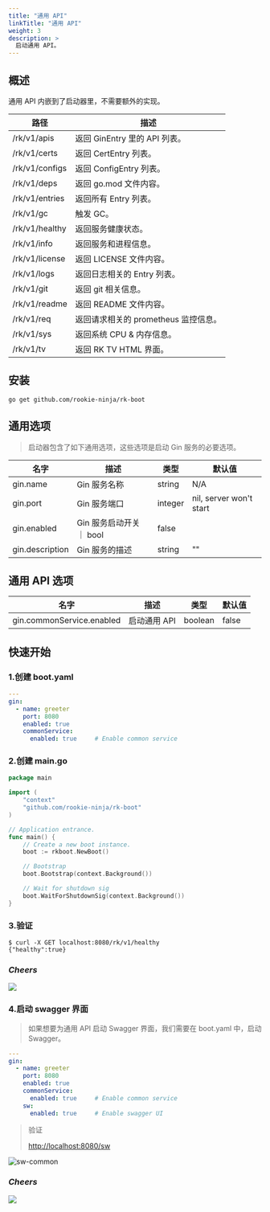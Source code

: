 ```yaml
---
title: "通用 API"
linkTitle: "通用 API"
weight: 3
description: >
  启动通用 API。
---
```


## 概述
通用 API 内嵌到了启动器里，不需要额外的实现。

| 路径 | 描述 |
| ---- | ---- |
| /rk/v1/apis | 返回 GinEntry 里的 API 列表。 |
| /rk/v1/certs | 返回 CertEntry 列表。 |
| /rk/v1/configs | 返回 ConfigEntry 列表。 |
| /rk/v1/deps | 返回 go.mod 文件内容。 |
| /rk/v1/entries | 返回所有 Entry 列表。 |
| /rk/v1/gc | 触发 GC。 |
| /rk/v1/healthy | 返回服务健康状态。 |
| /rk/v1/info | 返回服务和进程信息。|
| /rk/v1/license |返回 LICENSE 文件内容。 |
| /rk/v1/logs | 返回日志相关的 Entry 列表。 |
| /rk/v1/git | 返回 git 相关信息。 |
| /rk/v1/readme | 返回 README 文件内容。 |
| /rk/v1/req | 返回请求相关的 prometheus 监控信息。|
| /rk/v1/sys | 返回系统 CPU & 内存信息。|
| /rk/v1/tv | 返回 RK TV HTML 界面。 |

## 安装
```shell script
go get github.com/rookie-ninja/rk-boot
```

## 通用选项
> 启动器包含了如下通用选项，这些选项是启动 Gin 服务的必要选项。

| 名字 | 描述 | 类型 | 默认值 |
| ------ | ------ | ------ | ------ |
| gin.name | Gin 服务名称 | string | N/A |
| gin.port | Gin 服务端口 | integer | nil, server won't start |
| gin.enabled | Gin 服务启动开关 ｜ bool | false |
| gin.description | Gin 服务的描述 | string | "" |

## 通用 API 选项
| 名字 | 描述 | 类型 | 默认值 |
| ------ | ------ | ------ | ------ |
| gin.commonService.enabled | 启动通用 API | boolean | false |

## 快速开始
### 1.创建 boot.yaml
```yaml
---
gin:
  - name: greeter
    port: 8080
    enabled: true
    commonService:
      enabled: true     # Enable common service
```

### 2.创建 main.go
```go
package main

import (
	"context"
	"github.com/rookie-ninja/rk-boot"
)

// Application entrance.
func main() {
	// Create a new boot instance.
	boot := rkboot.NewBoot()

	// Bootstrap
	boot.Bootstrap(context.Background())

	// Wait for shutdown sig
	boot.WaitForShutdownSig(context.Background())
}
```

### 3.验证
```shell script
$ curl -X GET localhost:8080/rk/v1/healthy
{"healthy":true}
```

### _**Cheers**_
![](/bootstrapper/user-guide/cheers.png)

### 4.启动 swagger 界面
> 如果想要为通用 API 启动 Swagger 界面，我们需要在 boot.yaml 中，启动 Swagger。

```yaml
---
gin:
  - name: greeter
    port: 8080
    enabled: true
    commonService:
      enabled: true     # Enable common service
    sw:
      enabled: true     # Enable swagger UI
```

> 验证
>
> [http://localhost:8080/sw](http://localhost:8080/sw)

![sw-common](/bootstrapper/getting-started/gin-golang/gin-sw.png)

### _**Cheers**_
![](/bootstrapper/user-guide/cheers.png)

